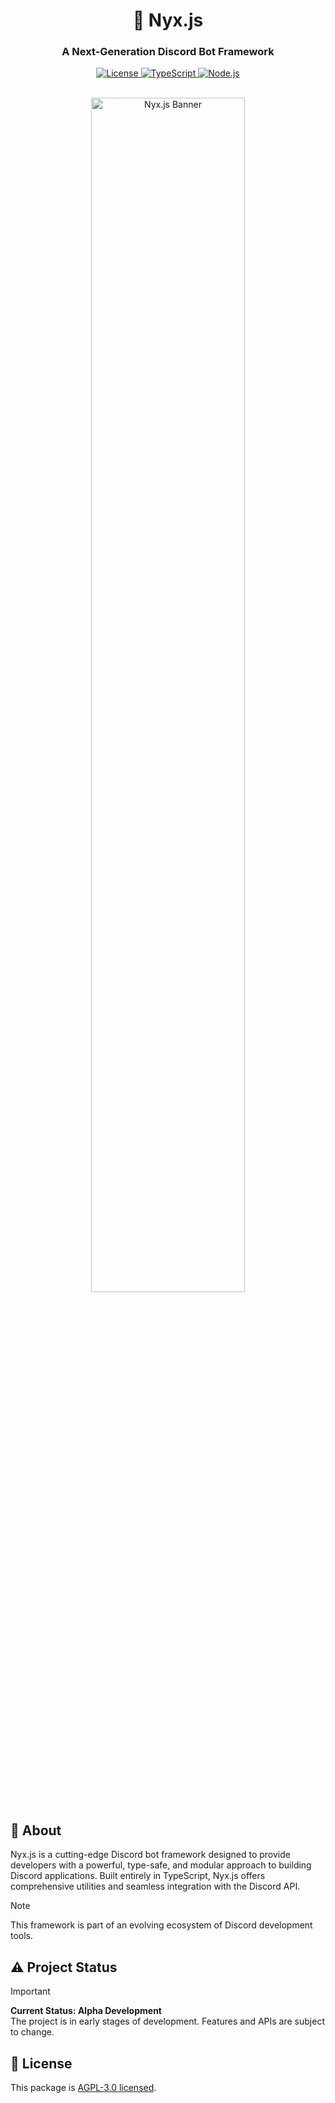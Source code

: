 <div align="center">
  <h1>🌌 Nyx.js</h1>
  <h3>A Next-Generation Discord Bot Framework</h3>

  <p align="center">
    <a href="https://github.com/AtsuLeVrai/nyx.js/blob/main/LICENSE">
      <img src="https://img.shields.io/github/license/AtsuLeVrai/nyx.js?style=for-the-badge&logo=gnu&color=A42E2B" alt="License">
    </a>
    <a href="https://www.typescriptlang.org/">
      <img src="https://img.shields.io/badge/TypeScript-100%25-3178C6?style=for-the-badge&logo=typescript" alt="TypeScript">
    </a>
    <a href="https://nodejs.org/">
      <img src="https://img.shields.io/badge/Node.js-%3E%3D22.0.0-339933?style=for-the-badge&logo=node.js" alt="Node.js">
    </a>
  </p>

  <br />
  <img src="../../public/nyxjs_banner.png" alt="Nyx.js Banner" width="70%" style="border-radius: 8px;">
</div>

## 🚀 About

Nyx.js is a cutting-edge Discord bot framework designed to provide developers with a powerful, type-safe, and modular
approach to building Discord applications. Built entirely in TypeScript, Nyx.js offers comprehensive utilities and
seamless integration with the Discord API.

> [!NOTE]
> This framework is part of an evolving ecosystem of Discord development tools.

## ⚠️ Project Status

> [!IMPORTANT]
> **Current Status: Alpha Development**  
> The project is in early stages of development. Features and APIs are subject to change.

## 📜 License

This package is [AGPL-3.0 licensed](LICENSE).